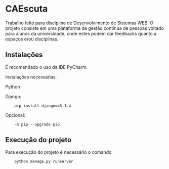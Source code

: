 # CAEscuta
Trabalho feito para disciplina de Desenvolvimento de Sistemas WEB.
O projeto consiste em uma plataforma de gestão contínua de pessoas 
voltado para alunos da universidade, onde estes podem dar feedbacks 
quanto a espaços e/ou disciplinas.

## Instalações
É recomendado o uso da IDE PyCharm.

Instalações necessárias:

Python

Django:

        pip install django==3.1.4

Opcional:

        -m pip --upgrade pip

## Execução do projeto
Para execução do projeto é necessário o comando

        python manage.py runserver
